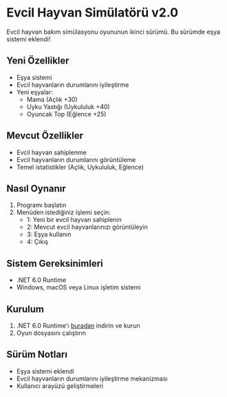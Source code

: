 # Evcil Hayvan Simülatörü v2.0

Evcil hayvan bakım simülasyonu oyununun ikinci sürümü. Bu sürümde eşya sistemi eklendi!

## Yeni Özellikler
- Eşya sistemi
- Evcil hayvanların durumlarını iyileştirme
- Yeni eşyalar:
  - Mama (Açlık +30)
  - Uyku Yastığı (Uykululuk +40)
  - Oyuncak Top (Eğlence +25)

## Mevcut Özellikler
- Evcil hayvan sahiplenme
- Evcil hayvanların durumlarını görüntüleme
- Temel istatistikler (Açlık, Uykululuk, Eğlence)

## Nasıl Oynanır
1. Programı başlatın
2. Menüden istediğiniz işlemi seçin:
   - 1: Yeni bir evcil hayvan sahiplenin
   - 2: Mevcut evcil hayvanlarınızı görüntüleyin
   - 3: Eşya kullanın
   - 4: Çıkış

## Sistem Gereksinimleri
- .NET 6.0 Runtime
- Windows, macOS veya Linux işletim sistemi

## Kurulum
1. .NET 6.0 Runtime'ı [buradan](https://dotnet.microsoft.com/download/dotnet/6.0) indirin ve kurun
2. Oyun dosyasını çalıştırın

## Sürüm Notları
- Eşya sistemi eklendi
- Evcil hayvanların durumlarını iyileştirme mekanizması
- Kullanıcı arayüzü geliştirmeleri 